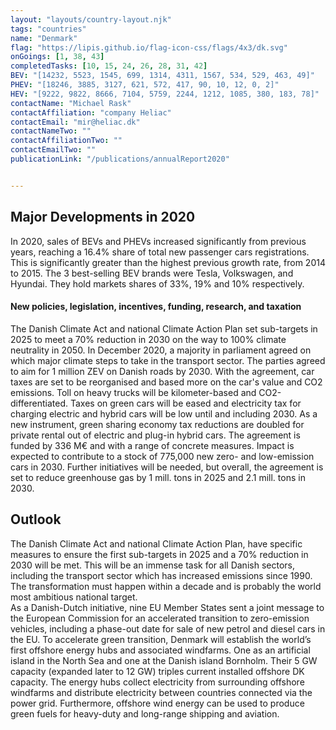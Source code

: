 ```yaml
---
layout: "layouts/country-layout.njk"
tags: "countries"
name: "Denmark"
flag: "https://lipis.github.io/flag-icon-css/flags/4x3/dk.svg"
onGoings: [1, 38, 43]
completedTasks: [10, 15, 24, 26, 28, 31, 42]
BEV: "[14232, 5523, 1545, 699, 1314, 4311, 1567, 534, 529, 463, 49]"
PHEV: "[18246, 3885, 3127, 621, 572, 417, 90, 10, 12, 0, 2]"
HEV: "[9222, 9822, 8666, 7104, 5759, 2244, 1212, 1085, 380, 183, 78]"
contactName: "​Michael Rask"
contactAffiliation: "company Heliac"
contactEmail: "mir@heliac.dk"
contactNameTwo: ""
contactAffiliationTwo: ""
contactEmailTwo: ""
publicationLink: "/publications/annualReport2020"


---
```

## Major Developments in 2020
In 2020, sales of BEVs and PHEVs increased significantly from previous years, reaching a 16.4% share of total new passenger cars registrations. This is significantly greater than the highest previous growth rate, from 2014 to 2015. The 3 best-selling BEV brands were Tesla, Volkswagen, and Hyundai. They hold markets shares of 33%, 19% and 10% respectively. 
#### New policies, legislation, incentives, funding, research, and taxation 
The Danish Climate Act and national Climate Action Plan set sub-targets in 2025 to meet a 70% reduction in 2030 on the way to 100% climate neutrality in 2050. 
In December 2020, a majority in parliament agreed on which major climate steps to take in the transport sector. The parties agreed to aim for 1 million ZEV on Danish roads by 2030. With the agreement, car taxes are set to be reorganised and based more on the car's value and CO2 emissions. Toll on heavy trucks will be kilometer-based and CO2-differentiated. Taxes on green cars will be eased and electricity tax for charging electric and hybrid cars will be low until and including 2030. As a new instrument, green sharing economy tax reductions are doubled for private rental out of electric and plug-in hybrid cars. 
The agreement is funded by 336 M€ and with a range of concrete measures. Impact is expected to contribute to a stock of 775,000 new zero- and low-emission cars in 2030. Further initiatives will be needed, but overall, the agreement is set to reduce greenhouse gas by 1 mill. tons in 2025 and 2.1 mill. tons in 2030.    
## Outlook   
The Danish Climate Act and national Climate Action Plan, have specific measures to ensure the first sub-targets in 2025 and a 70% reduction in 2030 will be met. This will be an immense task for all Danish sectors, including the transport sector which has increased emissions since 1990. The transformation must happen within a decade and is probably the world most ambitious national target.  
As a Danish-Dutch initiative, nine EU Member States sent a joint message to the European Commission for an accelerated transition to zero-emission vehicles, including a phase-out date for sale of new petrol and diesel cars in the EU.
To accelerate green transition, Denmark will establish the world’s first offshore energy hubs and associated windfarms. One as an artificial island in the North Sea and one at the Danish island Bornholm. Their 5 GW capacity (expanded later to 12 GW) triples current installed offshore DK capacity. The energy hubs collect electricity from surrounding offshore windfarms and distribute electricity between countries connected via the power grid. Furthermore, offshore wind energy can be used to produce green fuels for heavy-duty and long-range shipping and aviation.
